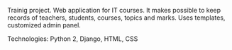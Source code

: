 Trainig project. Web application for IT courses. It makes possible to keep records of teachers, students, courses, topics and marks. Uses templates, customized admin panel.

Technologies: Python 2, Django, HTML, CSS
